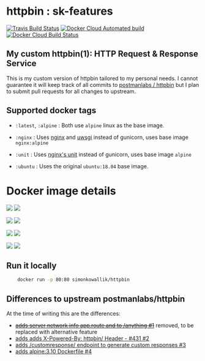 # httpbin : sk-features

[![Travis Build Status](https://img.shields.io/travis/com/simonkowallik/httpbin/sk-features.svg?label=travis%20build)](https://travis-ci.com/simonkowallik/httpbin)
[![Docker Cloud Automated build](https://img.shields.io/docker/cloud/automated/simonkowallik/httpbin.svg?color=brightgreen)](https://hub.docker.com/r/simonkowallik/httpbin)
[![Docker Cloud Build Status](https://img.shields.io/docker/cloud/build/simonkowallik/httpbin.svg)](https://hub.docker.com/r/simonkowallik/httpbin/builds)

## My custom httpbin(1): HTTP Request & Response Service

This is my custom version of httpbin tailored to my personal needs.
I cannot guarantee it will keep track of all commits to [postmanlabs / httpbin](https://github.com/postmanlabs/httpbin) but I plan to submit pull requests for all changes to upstream.

## Supported docker tags

- `:latest`, `:alpine` : Both use `alpine` linux as the base image.

- `:nginx` : Uses [nginx](https://github.com/nginx/nginx) and [uwsgi](https://github.com/unbit/uwsgi) instead of gunicorn, uses base image `nginx:alpine`

- `:unit` : Uses [nginx's unit](https://github.com/nginx/unit) instead of gunicorn, uses base image `alpine`

 - `:ubuntu` :  Uses the original `ubuntu:18.04` base image.

# Docker image details
[![](https://img.shields.io/microbadger/layers/simonkowallik/httpbin/alpine.svg?label=:latest%2F:alpine+layers)](https://microbadger.com/images/simonkowallik/httpbin:alpine)
[![](https://img.shields.io/microbadger/image-size/simonkowallik/httpbin/alpine.svg?label=:latest%2F:alpine+size)](https://microbadger.com/images/simonkowallik/httpbin:alpine)

[![](https://img.shields.io/microbadger/layers/simonkowallik/httpbin/nginx.svg?label=:nginx+layers)](https://microbadger.com/images/simonkowallik/httpbin:nginx)
[![](https://img.shields.io/microbadger/image-size/simonkowallik/httpbin/nginx.svg?label=:nginx+size)](https://microbadger.com/images/simonkowallik/httpbin:nginx)

[![](https://img.shields.io/microbadger/layers/simonkowallik/httpbin/unit.svg?label=:unit+layers)](https://microbadger.com/images/simonkowallik/httpbin:unit)
[![](https://img.shields.io/microbadger/image-size/simonkowallik/httpbin/unit.svg?label=:unit+size)](https://microbadger.com/images/simonkowallik/httpbin:unit)

[![](https://img.shields.io/microbadger/layers/simonkowallik/httpbin/ubuntu.svg?label=:ubuntu+layers)](https://microbadger.com/images/simonkowallik/httpbin:ubuntu)
[![](https://img.shields.io/microbadger/image-size/simonkowallik/httpbin/ubuntu.svg?label=:ubuntu+size)](https://microbadger.com/images/simonkowallik/httpbin:ubuntu)


## Run it locally

```sh
    docker run -p 80:80 simonkowallik/httpbin
```

## Differences to upstream postmanlabs/httpbin

At the time of writing this are the differences:

- ~~[adds server network info app.route and to /anything #1](https://github.com/simonkowallik/httpbin/pull/1)~~ removed, to be replaced with alternative feature
- [adds adds X-Powered-By: httpbin/<version> Header - #431 #2](https://github.com/simonkowallik/httpbin/pull/2)
- [adds /customresponse/<base64> endpoint to generate custom responses #3](https://github.com/simonkowallik/httpbin/pull/3)
- [adds alpine:3.10 Dockerfile #4](https://github.com/simonkowallik/httpbin/pull/4/files)
